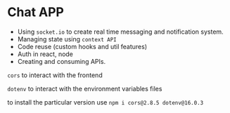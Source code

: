 # Chat APP

* Using `socket.io` to create real time messaging and notification system.
* Managing state using `context API`
* Code reuse (custom hooks and util features)
* Auth in react, node
* Creating and consuming APIs.

`cors` to interact with the frontend 

`dotenv` to interact with the environment variables files

to install the particular version use 
`npm i cors@2.8.5 dotenv@16.0.3`